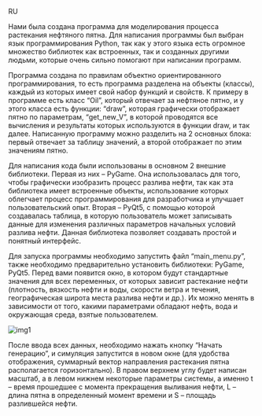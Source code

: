 RU

Нами была создана программа для моделирования процесса растекания нефтяного пятна. Для написания программы был выбран язык программирования Python, так как у этого языка есть огромное множество библиотек как встроенных, так и созданных другими людьми, которые очень сильно помогают при написании программ.

Программа создана по правилам объектно ориентированного программирования, то есть программа разделена на объекты (классы), каждый из которых имеет свой набор функций и свойств. К примеру в программе есть класс “Oil”, который отвечает за нефтяное пятно, и у этого класса есть функции: “draw”, которая графически отображает пятно по параметрам, “get_new_V”, в которой проводятся все вычисления и результаты которых используются в функции draw, и так далее. Написанную программу можно разделить на 2 основных блока: первый отвечает за таблицу значений, а второй отображает по этим значениям пятно.

Для написания кода были использованы в основном 2 внешние библиотеки. Первая из них – PyGame. Она использовалась для того, чтобы графически изобразить процесс разлива нефти, так как эта библиотека имеет встроенные объекты, использование которых облегчает процесс программирования для разработчика и улучшает пользовательский опыт. Вторая – PyQt5, с помощью которой создавалась таблица, в которую пользователь может записывать данные для изменения различных параметров начальных условий разлива нефти. Данная библиотека позволяет создавать простой и понятный интерфейс.

Для запуска программы необходимо запустить файл “main_menu.py”, также необходимо предварительно установить библиотеки: PyGame, PyQt5. Перед вами появится окно, в котором будут стандартные значения для всех переменных, от которых зависит растекание нефти (плотность, вязкость нефти и воды, скорости ветра и течения, географическая широта места разлива нефти и др.). Их можно менять в зависимости от того, какими параметрами обладают нефть, вода и окружающая среда, взятые пользователем. 

![img1](https://github.com/Gr1g0r1y/Oil_spill_simulation/assets/131547274/282f5ee0-88fa-42f3-afcc-7d939f28caca)

После ввода всех данных, необходимо нажать кнопку “Начать генерацию”, и симуляция запустится в новом окне (для удобства отображения, суммарный вектор направления растекания пятна располагается горизонтально). В правом верхнем углу будет написан масштаб, а в левом нижнем некоторые параметры системы, а именно t – время прошедшее с момента прекращения выливания нефти, L – длина пятна в определенный момент времени и S – площадь разлившейся нефти.
